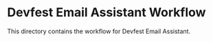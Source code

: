 # Devfest Email Assistant Workflow

This directory contains the workflow for Devfest Email Assistant.
